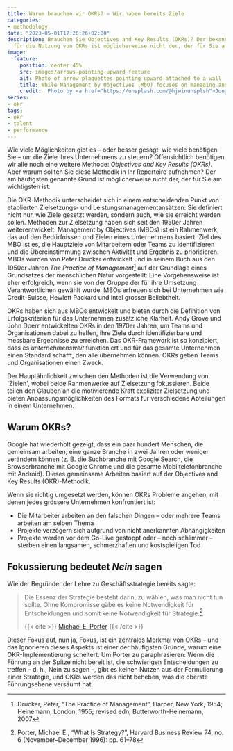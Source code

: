 ```yaml
---
title: Warum brauchen wir OKRs? – Wir haben bereits Ziele
categories:
- methodology
date: "2023-05-01T17:26:26+02:00"
description: Brauchen Sie Objectives and Key Results (OKRs)? Der bekannteste Grund
  für die Nutzung von OKRs ist möglicherweise nicht der, der für Sie am wichtigsten ist.
image:
  feature:
    position: center 45%
    src: images/arrows-pointing-upward-feature
    alt: Photo of arrow plaquettes pointing upward attached to a wall
    title: While Management by Objectives (MbO) focuses on managing and assessing the individual, Objectives and Key Results (OKR) are concerned with results that are achievable only by team work
    credit: 'Photo by <a href="https://unsplash.com/@hjwinunsplsh">Jungwoo Hong</a> on <a href="https://unsplash.com/photos/cYUMaCqMYvI">Unsplash</a>'
series:
- okr
tags:
- okr
- talent
- performance
---
```


Wie viele Möglichkeiten gibt es – oder besser gesagt: wie viele benötigen Sie – um die Ziele Ihres Unternehmens zu steuern? Offensichtlich benötigen wir alle noch eine weitere Methode: *Objectives and Key Results (OKRs)*. Aber warum sollten Sie diese Methodik in Ihr Repertoire aufnehmen? Der am häufigsten genannte Grund ist möglicherweise nicht der, der für Sie am wichtigsten ist.

Die OKR-Methodik unterscheidet sich in einem entscheidenden Punkt von etablierten Zielsetzungs- und Leistungsmanagementansätzen: Sie definiert nicht nur, wie Ziele gesetzt werden, sondern auch, wie sie erreicht werden sollen.
Methoden zur Zielsetzung haben sich seit den 1950er Jahren weiterentwickelt. Management by Objectives (MBOs) ist ein Rahmenwerk, das auf den Bedürfnissen und Zielen eines Unternehmens basiert. Ziel des MBO ist es, die Hauptziele von Mitarbeitern oder Teams zu identifizieren und die Übereinstimmung zwischen Aktivität und Ergebnis zu priorisieren. MBOs wurden von Peter Drucker entwickelt und in seinem Buch aus den 1950er Jahren *The Practice of Management*[^practice-of-management] auf der Grundlage eines Grundsatzes der menschlichen Natur vorgestellt: Eine Vorgehensweise ist eher erfolgreich, wenn sie von der Gruppe der für ihre Umsetzung Verantwortlichen gewählt wurde. MBOs erfreuen sich bei Unternehmen wie Credit-Suisse, Hewlett Packard und Intel grosser Beliebtheit.

OKRs haben sich aus MBOs entwickelt und bieten durch die Definition von Erfolgskriterien für das Unternehmen zusätzliche Klarheit. Andy Grove und John Doerr entwickelten OKRs in den 1970er Jahren, um Teams und Organisationen dabei zu helfen, ihre Ziele durch identifizierbare und messbare Ergebnisse zu erreichen. Das OKR-Framework ist so konzipiert, dass es *unternehmensweit* funktioniert und für das gesamte Unternehmen einen Standard schafft, den alle übernehmen können. OKRs geben Teams und Organisationen einen Zweck.

Der Hauptähnlichkeit zwischen den Methoden ist die Verwendung von 'Zielen', wobei beide Rahmenwerke auf Zielsetzung fokussieren. Beide teilen den Glauben an die motivierende Kraft expliziter Zielsetzung und bieten Anpassungsmöglichkeiten des Formats für verschiedene Abteilungen in einem Unternehmen.

## Warum OKRs?

Google hat wiederholt gezeigt, dass ein paar hundert Menschen, die gemeinsam arbeiten, eine ganze Branche in zwei Jahren oder weniger verändern können (z. B. die Suchbranche mit Google Search, die Browserbranche mit Google Chrome und die gesamte Mobiltelefonbranche mit Android). Dieses gemeinsame Arbeiten basiert auf der Objectives and Key Results (OKR)-Methodik.

Wenn sie richtig umgesetzt werden, können OKRs Probleme angehen, mit denen jedes grössere Unternehmen konfrontiert ist:

- Die Mitarbeiter arbeiten an den falschen Dingen – oder mehrere Teams arbeiten am selben Thema
- Projekte verzögern sich aufgrund von nicht anerkannten Abhängigkeiten
- Projekte werden vor dem Go-Live gestoppt oder – noch schlimmer – sterben einen langsamen, schmerzhaften und kostspieligen Tod

## Fokussierung bedeutet *Nein* sagen

Wie der Begründer der Lehre zu Geschäftsstrategie bereits sagte:

> Die Essenz der Strategie besteht darin, zu wählen, was man nicht tun sollte. Ohne Kompromisse gäbe es keine Notwendigkeit für Entscheidungen und somit keine Notwendigkeit für Strategie.[^what-is-strategy]
>
> {{< cite >}} [Michael E. Porter](https://de.wikipedia.org/wiki/Michael_E._Porter) {{< /cite >}}

Dieser Fokus auf, nun ja, Fokus, ist ein zentrales Merkmal von OKRs – und das Ignorieren dieses Aspekts ist einer der häufigsten Gründe, warum eine OKR-Implementierung scheitert. Um Porter zu paraphrasieren: Wenn die Führung an der Spitze nicht bereit ist, die schwierigen Entscheidungen zu treffen – d. h., Nein zu sagen –, gibt es keinen Nutzen aus der Formulierung einer Strategie, und OKRs werden das nicht beheben, was die oberste Führungsebene versäumt hat.

[^practice-of-management]: Drucker, Peter, “The Practice of Management”, Harper, New York, 1954; Heinemann, London, 1955; revised edn, Butterworth-Heinemann, 2007

[^what-is-strategy]: Porter, Michael E., “What Is Strategy?”, Harvard Business Review 74, no. 6 (November–December 1996): pp. 61–78
